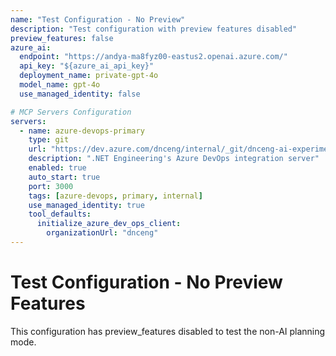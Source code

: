 ```yaml
---
name: "Test Configuration - No Preview"
description: "Test configuration with preview features disabled"
preview_features: false
azure_ai:
  endpoint: "https://andya-ma8fyz00-eastus2.openai.azure.com/"
  api_key: "${azure_ai_api_key}"
  deployment_name: private-gpt-4o
  model_name: gpt-4o
  use_managed_identity: false

# MCP Servers Configuration
servers:
  - name: azure-devops-primary
    type: git
    url: "https://dev.azure.com/dnceng/internal/_git/dnceng-ai-experimental"
    description: ".NET Engineering's Azure DevOps integration server"
    enabled: true
    auto_start: true
    port: 3000
    tags: [azure-devops, primary, internal]
    use_managed_identity: true
    tool_defaults:
      initialize_azure_dev_ops_client:
        organizationUrl: "dnceng"
---
```


# Test Configuration - No Preview Features

This configuration has preview_features disabled to test the non-AI planning mode. 